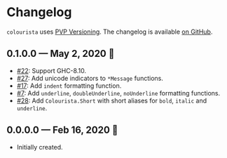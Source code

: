 # Changelog

`colourista` uses [PVP Versioning][1].
The changelog is available [on GitHub][2].

## 0.1.0.0 — May 2, 2020 🌈

* [#22](https://github.com/kowainik/colourista/issues/22):
  Support GHC-8.10.
* [#27](https://github.com/kowainik/colourista/issues/27):
  Add unicode indicators to `*Message` functions.
* [#17](https://github.com/kowainik/colourista/issues/17):
  Add `indent` formatting function.
* [#7](https://github.com/kowainik/colourista/issues/7):
  Add `underline`, `doubleUnderline`, `noUnderline` formatting functions.
* [#28](https://github.com/kowainik/colourista/issues/28):
  Add `Colourista.Short` with short aliases for `bold`, `italic` and
  `underline`.

## 0.0.0.0 — Feb 16, 2020 🌈

* Initially created.

[1]: https://pvp.haskell.org
[2]: https://github.com/kowainik/colourista/releases
